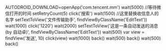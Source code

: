 AUTODROID_DOWNLOAD=openApp('com.tencent.mm')
wait(5000) //等待微信打开的时间
setRetryCount(5)
click('搜索')
wait(1500)
//这里替换收信息人的名字
setTextToView('文件传输助手', findViewByClassName('EditText'))
wait(1000)
click('1220')
wait(2000)
setTextToView('这是一条自动发送的消息(by 自动卓)', findViewByClassName('EditText'))
wait(500)
var view = findView('发送', 10)
click(view)
wait(1000)
back()
wait(500)
back()
wait(500)
back()

